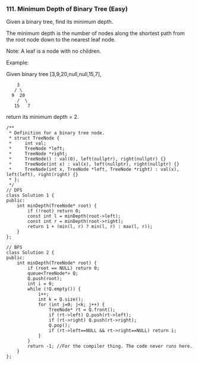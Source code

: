 ### 111. Minimum Depth of Binary Tree (Easy)

Given a binary tree, find its minimum depth.

The minimum depth is the number of nodes along the shortest path from the root node down to the nearest leaf node.

Note: A leaf is a node with no children.

Example:

Given binary tree [3,9,20,null,null,15,7],

```
    3
   / \
  9  20
    /  \
   15   7
```
return its minimum depth = 2.
```
/**
 * Definition for a binary tree node.
 * struct TreeNode {
 *     int val;
 *     TreeNode *left;
 *     TreeNode *right;
 *     TreeNode() : val(0), left(nullptr), right(nullptr) {}
 *     TreeNode(int x) : val(x), left(nullptr), right(nullptr) {}
 *     TreeNode(int x, TreeNode *left, TreeNode *right) : val(x), left(left), right(right) {}
 * };
 */
// DFS
class Solution 1 {
public:
    int minDepth(TreeNode* root) {
        if (!root) return 0;
        const int l = minDepth(root->left);
        const int r = minDepth(root->right);
        return 1 + (min(l, r) ? min(l, r) : max(l, r));
    }
};

// BFS
class Solution 2 {
public:
    int minDepth(TreeNode* root) {
        if (root == NULL) return 0;
        queue<TreeNode*> Q;
        Q.push(root);
        int i = 0;
        while (!Q.empty()) {
            i++;
            int k = Q.size();
            for (int j=0; j<k; j++) {
                TreeNode* rt = Q.front();
                if (rt->left) Q.push(rt->left);
                if (rt->right) Q.push(rt->right);
                Q.pop();
                if (rt->left==NULL && rt->right==NULL) return i;
            }
        }
        return -1; //For the compiler thing. The code never runs here.
    }
};
```
